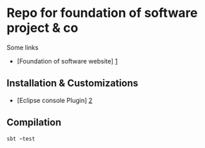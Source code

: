 Repo for foundation of software project & co
=======

Some links

* [Foundation of software website] [1]

Installation & Customizations
------------

* [Eclipse console Plugin] [2]


Compilation
------------

```sh
sbt ~test
```


[1]:http://lamp.epfl.ch/teaching/foundsoft
[2]:http://marketplace.eclipse.org/content/terminal-plug
